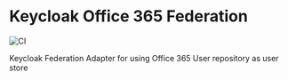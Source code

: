 # Keycloak Office 365 Federation

![CI](https://github.com/toolisticon/keycloak-o365-federation/workflows/CI/badge.svg)

Keycloak Federation Adapter for using Office 365 User repository as user store

